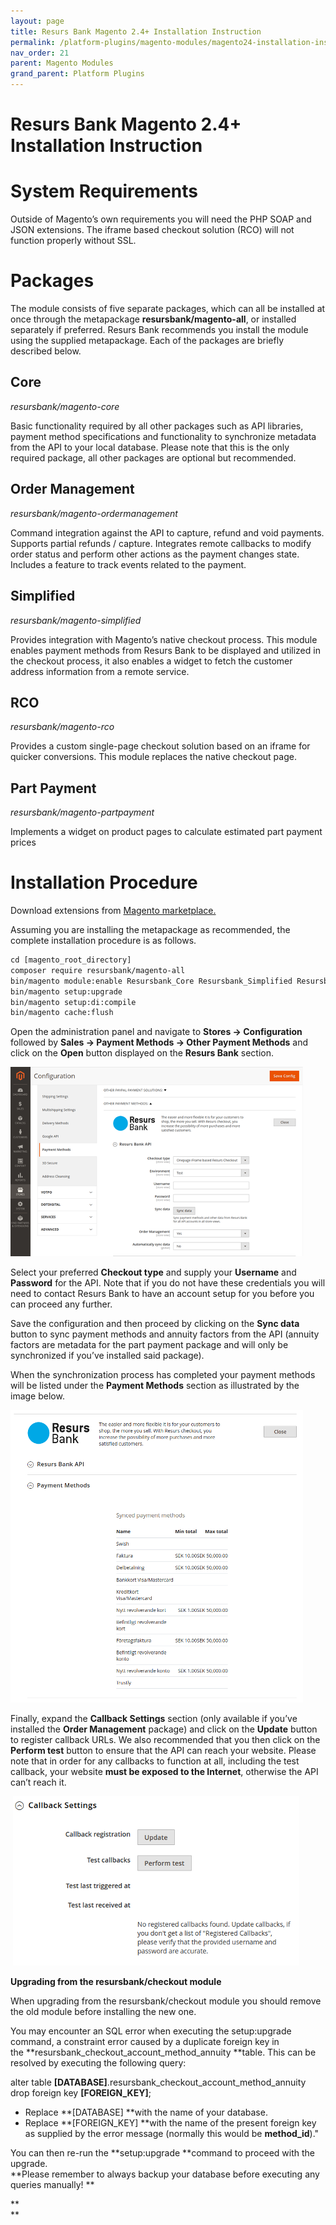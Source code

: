 ```yaml
---
layout: page
title: Resurs Bank Magento 2.4+ Installation Instruction
permalink: /platform-plugins/magento-modules/magento24-installation-instruction/
nav_order: 21
parent: Magento Modules
grand_parent: Platform Plugins
---
```


# Resurs Bank Magento 2.4+ Installation Instruction 

# System Requirements
Outside of Magento’s own requirements you will need the PHP SOAP and
JSON extensions. The iframe based checkout solution (RCO) will not
function properly without SSL.

# Packages
The module consists of five separate packages, which can all be
installed at once through the metapackage **resursbank/magento-all**, or
installed separately if preferred. Resurs Bank recommends you install
the module using the supplied metapackage. Each of the packages are
briefly described below.

## Core
*resursbank/magento-core*

Basic functionality required by all other packages such as API
libraries, payment method specifications and functionality to
synchronize metadata from the API to your local database. Please note
that this is the only required package, all other packages are optional
but recommended.

## Order Management
*resursbank/magento-ordermanagement*

Command integration against the API to capture, refund and void
payments. Supports partial refunds / capture. Integrates remote
callbacks to modify order status and perform other actions as the
payment changes state. Includes a feature to track events related to the
payment.

## Simplified
*resursbank/magento-simplified*

Provides integration with Magento’s native checkout process. This module
enables payment methods from Resurs Bank to be displayed and utilized in
the checkout process, it also enables a widget to fetch the customer
address information from a remote service.

## RCO
*resursbank/magento-rco*

Provides a custom single-page checkout solution based on an iframe for
quicker conversions. This module replaces the native checkout page.

## Part Payment
*resursbank/magento-partpayment*

Implements a widget on product pages to calculate estimated part payment
prices

# Installation Procedure
Download extensions from [Magento
marketplace.](https://marketplace.magento.com/resursbank-magento-all.html)

Assuming you are installing the metapackage as recommended, the complete
installation procedure is as follows.

```xml
cd [magento_root_directory]
composer require resursbank/magento-all
bin/magento module:enable Resursbank_Core Resursbank_Simplified Resursbank_Rco Resursbank_Ordermanagement Resursbank_Partpayment
bin/magento setup:upgrade
bin/magento setup:di:compile
bin/magento cache:flush
```
Open the administration panel and navigate to **Stores -\>
Configuration** followed by **Sales -\> Payment Methods -\> Other
Payment Methods** and click on the **Open** button displayed on the
**Resurs Bank** section.

![](../../../attachments/71794809/71794811.png)

Select your preferred **Checkout type** and supply your **Username** and
**Password** for the API. Note that if you do not have these credentials
you will need to contact Resurs Bank to have an account setup for you
before you can proceed any further.

Save the configuration and then proceed by clicking on the **Sync data**
button to sync payment methods and annuity factors from the API (annuity
factors are metadata for the part payment package and will only be
synchronized if you’ve installed said package).

When the synchronization process has completed your payment methods will
be listed under the **Payment Methods** section as illustrated by the
image below.

![](../../../attachments/71794809/71794812.png)

Finally, expand the **Callback Settings** section (only available if
you’ve installed the **Order Management** package) and click on the
**Update** button to register callback URLs. We also recommended that
you then click on the **Perform test** button to ensure that the API can
reach your website. Please note that in order for any callbacks to
function at all, including the test callback, your website **must be
exposed to the Internet**, otherwise the API can’t reach it.

 ![](../../../attachments/71794809/71794813.png)

**Upgrading from the resursbank/checkout module**

When upgrading from the resursbank/checkout module you should remove the
old module before installing the new one.

You may encounter an SQL error when executing the setup:upgrade command,
a constraint error caused by a duplicate foreign key in
the **resursbank_checkout_account_method_annuity **table. This can be
resolved by executing the following query:

alter table **\[DATABASE\]**.resursbank_checkout_account_method_annuity
drop foreign key **\[FOREIGN_KEY\]**;

- Replace **\[DATABASE\] **with the name of your database.
- Replace **\[FOREIGN_KEY\] **with the name of the present foreign key
  as supplied by the error message (normally this would
  be **method_id**)."

You can then re-run the **setup:upgrade **command to proceed with the
upgrade.  
**Please remember to always backup your database before executing any
queries manually! **

**  
**

